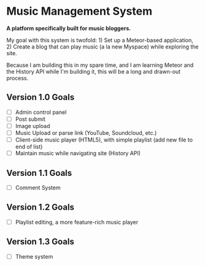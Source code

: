 # Music Management System

**A platform specifically built for music bloggers.**

My goal with this system is twofold: 1) Set up a Meteor-based application, 2) Create a blog that can play music (a la new Myspace) while exploring the site.

Because I am building this in my spare time, and I am learning Meteor and the History API while I'm building it, this will be a long and drawn-out process.

## Version 1.0 Goals

- [ ] Admin control panel
- [ ] Post submit
- [ ] Image upload
- [ ] Music Upload or parse link (YouTube, Soundcloud, etc.)
- [ ] Client-side music player (HTML5), with simple playlist (add new file to end of list)
- [ ] Maintain music while navigating site (History API)

## Version 1.1 Goals

- [ ] Comment System

## Version 1.2 Goals

- [ ] Playlist editing, a more feature-rich music player

## Version 1.3 Goals

- [ ] Theme system
